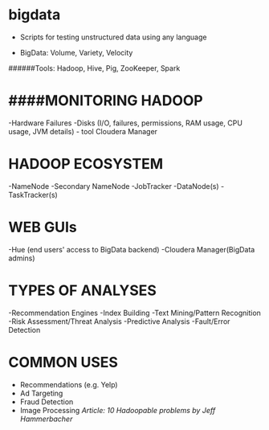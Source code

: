 bigdata
=======

+ Scripts for testing unstructured data using any language

+ BigData:  Volume, Variety, Velocity

######Tools:
Hadoop, Hive, Pig, ZooKeeper, Spark

####MONITORING HADOOP
=====================
-Hardware Failures
-Disks (I/O, failures, permissions, RAM usage, CPU usage, JVM details) - tool Cloudera Manager

HADOOP ECOSYSTEM
================
-NameNode
-Secondary NameNode
-JobTracker
-DataNode(s)
-TaskTracker(s)


WEB GUIs
========
-Hue (end users' access to BigData backend)
-Cloudera Manager(BigData admins)


TYPES OF ANALYSES
==================
-Recommendation Engines
-Index Building
-Text Mining/Pattern Recognition
-Risk Assessment/Threat Analysis
-Predictive Analysis
-Fault/Error Detection

COMMON USES
===========
- Recommendations (e.g. Yelp)
- Ad Targeting
- Fraud Detection
- Image Processing
*Article: 10 Hadoopable problems by Jeff Hammerbacher*



